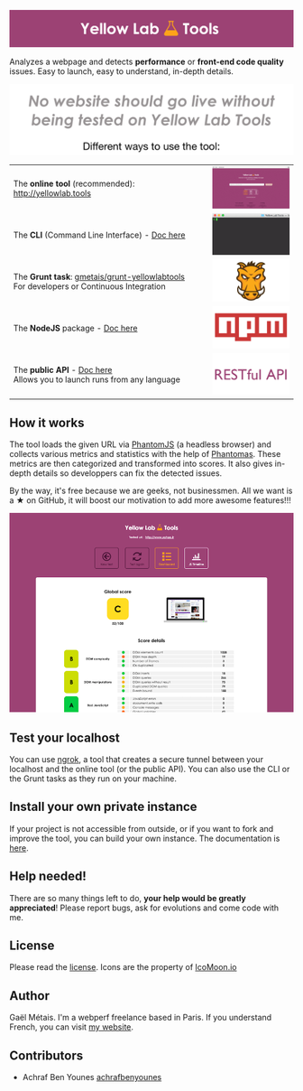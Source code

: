 <img src="./doc/img/logo.png" alt="Yellow Lab Tools"></img>

Analyzes a webpage and detects **performance** or **front-end code quality** issues. Easy to launch, easy to understand, in-depth details.

<img src="./doc/img/commandment.png" alt="No website should go live without being tested with Yellow Lab Tools"></img>

<table>
    <tr>
        <td width="70%">
            The <b>online tool</b> (recommended): 
            <a href="http://yellowlab.tools" target="_blank">http://yellowlab.tools</a>
        </td>
        <td width="30%">
            <img src="./doc/img/YLT-animated.gif"></img>
        </td>
    </tr>
    <tr>
        <td width="70%">
            The <b>CLI</b> (Command Line Interface) - <a href="https://github.com/gmetais/YellowLabTools/wiki/Command-Line-Interface" target="_blank">Doc here</a>
        </td>
        <td width="30%">
            <img src="./doc/img/YLT-cli-animated.gif"></img>
        </td>
    </tr>
    <tr>
        <td width="70%">
            The <b>Grunt task</b>: <a href="https://github.com/gmetais/grunt-yellowlabtools" traget="_blank">gmetais/grunt-yellowlabtools</a>
            <br>For developers or Continuous Integration
        </td>
        <td width="30%">
            <img src="./doc/img/grunt-logo.png"></img>
        </td>
    </tr>
    <tr>
        <td width="70%">
            The <b>NodeJS</b> package - <a href="https://github.com/gmetais/YellowLabTools/wiki/NodeJS-module" target="_blank">Doc here</a>
        </td>
        <td width="30%">
            <img src="./doc/img/npm-logo.png"></img>
        </td>
    </tr>
    <tr>
        <td width="70%">
            The <b>public API</b> - <a href="https://github.com/gmetais/YellowLabTools/wiki/Public-API" target="_blank">Doc here</a>
            <br>
            Allows you to launch runs from any language
        </td>
        <td width="30%">
            <img src="./doc/img/api-logo.png"></img>
        </td>
    </tr>
</table>



## How it works

The tool loads the given URL via [PhantomJS](http://phantomjs.org/) (a headless browser) and collects various metrics and statistics with the help of [Phantomas](https://github.com/macbre/phantomas). These metrics are then categorized and transformed into scores. It also gives in-depth details so developpers can fix the detected issues.

By the way, it's free because we are geeks, not businessmen. All we want is a ★ on GitHub, it will boost our motivation to add more awesome features!!!

![example dashboard screenshot](./doc/img/screenshot.png)


## Test your localhost

You can use [ngrok](https://ngrok.com/), a tool that creates a secure tunnel between your localhost and the online tool (or the public API). You can also use the CLI or the Grunt tasks as they run on your machine.


## Install your own private instance

If your project is not accessible from outside, or if you want to fork and improve the tool, you can build your own instance. The documentation is [here](https://github.com/gmetais/YellowLabTools/wiki/Install-your-private-server).


## Help needed!
There are so many things left to do, **your help would be greatly appreciated**! Please report bugs, ask for evolutions and come code with me.


## License
Please read the [license](LICENSE). Icons are the property of [IcoMoon.io](https://icomoon.io/)


## Author
Gaël Métais. I'm a webperf freelance based in Paris. If you understand French, you can visit [my website](http://www.gaelmetais.com).


## Contributors
- Achraf Ben Younes [achrafbenyounes](https://github.com/achrafbenyounes)

